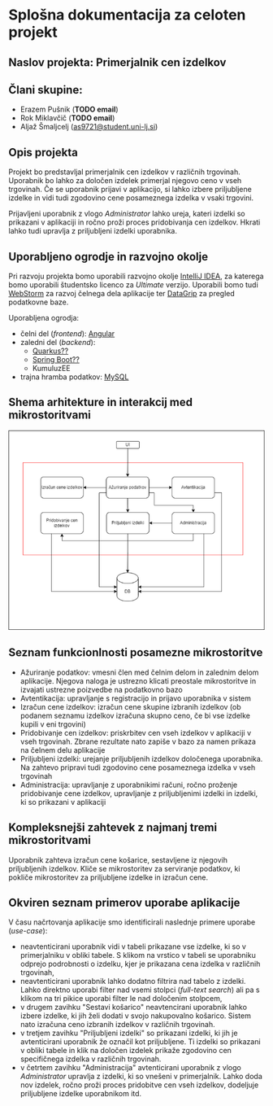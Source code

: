 # Splošna dokumentacija za celoten projekt

## Naslov projekta: Primerjalnik cen izdelkov

## Člani skupine:
- Erazem Pušnik (**TODO email**)
- Rok Miklavčič (**TODO email**)
- Aljaž Šmaljcelj (as9721@student.uni-lj.si)

## Opis projekta

Projekt bo predstavljal primerjalnik cen izdelkov v različnih trgovinah.
Uporabnik bo lahko za določen izdelek primerjal njegovo ceno v vseh trgovinah.
Če se uporabnik prijavi v aplikacijo, si lahko izbere priljubljene izdelke in vidi tudi zgodovino cene posameznega izdelka v vsaki trgovini.

Prijavljeni uporabnik z vlogo *Administrator* lahko ureja, kateri izdelki so prikazani v aplikaciji in ročno proži proces pridobivanja cen izdelkov.
Hkrati lahko tudi upravlja z priljubljeni izdelki uporabnika.

## Uporabljeno ogrodje in razvojno okolje

Pri razvoju projekta bomo uporabili razvojno okolje [IntelliJ IDEA](https://www.jetbrains.com/idea/), za katerega bomo uporabili študentsko licenco za *Ultimate* verzijo.
Uporabili bomo tudi [WebStorm](https://www.jetbrains.com/webstorm/) za razvoj čelnega dela aplikacije ter [DataGrip](https://www.jetbrains.com/datagrip/) za pregled podatkovne baze.

Uporabljena ogrodja:
- čelni del (*frontend*): [Angular](https://angular.io)
- zaledni del (*backend*): 
  - [Quarkus??](https://quarkus.io)
  - [Spring Boot??](https://spring.io/projects/spring-boot)
  - KumuluzEE
- trajna hramba podatkov: [MySQL](https://www.mysql.com)

## Shema arhitekture in interakcij med mikrostoritvami

![Shema arhitekture](/general/src/shema_arhitekture.png)

## Seznam funkcionlnosti posamezne mikrostoritve

- Ažuriranje podatkov: vmesni člen med čelnim delom in zalednim delom aplikacije. 
Njegova naloga je ustrezno klicati preostale mikrostoritve in izvajati ustrezne poizvedbe na podatkovno bazo
- Avtentikacija: upravljanje s registracijo in prijavo uporabnika v sistem
- Izračun cene izdelkov: izračun cene skupine izbranih izdelkov (ob podanem seznamu izdelkov izračuna skupno ceno, če bi vse izdelke kupili v eni trgovini)
- Pridobivanje cen izdelkov: priskrbitev cen vseh izdelkov v aplikaciji v vseh trgovinah.
  Zbrane rezultate nato zapiše v bazo za namen prikaza na čelnem delu aplikacije
- Priljubljeni izdelki: urejanje priljubljenih izdelkov določenega uporabnika. 
Na zahtevo pripravi tudi zgodovino cene posameznega izdelka v vseh trgovinah
- Administracija: upravljanje z uporabnikimi računi, ročno proženje pridobivanje cene izdelkov, upravljanje z priljubljenimi izdelki in izdelki, ki so prikazani v aplikaciji 

## Kompleksnejši zahtevek z najmanj tremi mikrostoritvami

Uporabnik zahteva izračun cene košarice, sestavljene iz njegovih priljubljenih izdelkov.
Kliče se mikrostoritev za serviranje podatkov, ki pokliče mikrostoritev za priljubljene izdelke in izračun cene.

## Okviren seznam primerov uporabe aplikacije

V času načrtovanja aplikacije smo identificirali naslednje primere uporabe (*use-case*):

- neavtenticirani uporabnik vidi v tabeli prikazane vse izdelke, ki so v primerjalniku v obliki tabele.
  S klikom na vrstico v tabeli se uporabniku odprejo podrobnosti o izdelku, kjer je prikazana cena izdelka v različnih trgovinah,
- neavtenticirani uporabnik lahko dodatno filtrira nad tabelo z izdelki.
  Lahko direktno uporabi filter nad vsemi stolpci (*full-text search*) ali pa s klikom na tri pikice uporabi filter le nad določenim stolpcem,
- v drugem zavihku "Sestavi košarico" neavtencirani uporabnik lahko izbere izdelke, ki jih želi dodati v svojo nakupovalno košarico.
  Sistem nato izračuna ceno izbranih izdelkov v različnih trgovinah.
- v tretjem zavihku "Priljubljeni izdelki" so prikazani izdelki, ki jih je avtenticirani uporabnik že označil kot priljubljene.
  Ti izdelki so prikazani v obliki tabele in klik na določen izdelek prikaže zgodovino cen specifičnega izdelka v različnih trgovinah.
- v četrtem zavihku "Administracija" avtenticirani uporabnik z vlogo *Administrator* upravlja z izdelki, ki so vnešeni v primerjalnik.
  Lahko doda nov izdelek, ročno proži proces pridobitve cen vseh izdelkov, dodeljuje priljubljene izdelke uporabnikom itd.

